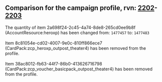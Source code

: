 ## Comparison for the campaign profile, rvn: [2202](https://github.com/PRO100KatYT/FortniteProfileRevisions/tree/main/profiles/campaign/2202%20campaign.json)-[2203](https://github.com/PRO100KatYT/FortniteProfileRevisions/tree/main/profiles/campaign/2203%20campaign.json)

The quantity of item 2a698f24-2c45-4a74-8de8-265cd0ee9b8f (AccountResource:heroxp) has been changed from: `1477457` to: `1477483`
<br><br>
Item 8c81054e-cd02-4007-9e0c-810ff866ece7 (CardPack:zcp_heroxp_outpost_theater4) has been removed from the profile.
<br><br>
Item 38ac8012-fb63-44f7-86b0-413626716798 (CardPack:zcp_voucher_basicpack_outpost_theater4) has been removed from the profile.
<br><br>
